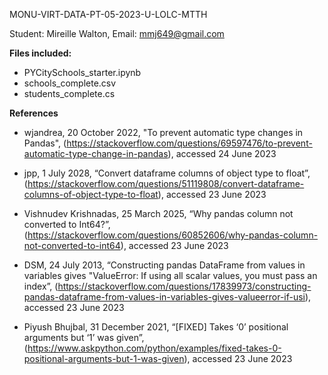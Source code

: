 MONU-VIRT-DATA-PT-05-2023-U-LOLC-MTTH

Student: Mireille Walton, Email: mmj649@gmail.com

**Files included:**

- PYCitySchools_starter.ipynb
- schools_complete.csv
- students_complete.cs

**References**

- wjandrea, 20 October 2022, "To prevent automatic type changes in Pandas", (https://stackoverflow.com/questions/69597476/to-prevent-automatic-type-change-in-pandas), accessed 24 June 2023
  
- jpp, 1 July 2028, “Convert dataframe columns of object type to float”, (https://stackoverflow.com/questions/51119808/convert-dataframe-columns-of-object-type-to-float), accessed 23 June 2023

- Vishnudev Krishnadas, 25 March 2025, “Why pandas column not converted to Int64?”, (https://stackoverflow.com/questions/60852606/why-pandas-column-not-converted-to-int64), accessed 23 June 2023

- DSM, 24 July 2013, “Constructing pandas DataFrame from values in variables gives "ValueError: If using all scalar values, you must pass an index”, (https://stackoverflow.com/questions/17839973/constructing-pandas-dataframe-from-values-in-variables-gives-valueerror-if-usi), accessed 23 June 2023

- Piyush Bhujbal, 31 December 2021, “[FIXED] Takes ‘0’ positional arguments but ‘1’ was given”, (https://www.askpython.com/python/examples/fixed-takes-0-positional-arguments-but-1-was-given), accessed 23 June 2023
